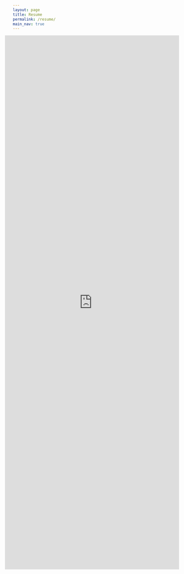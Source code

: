 ```yaml
---
layout: page
title: Resume
permalink: /resume/
main_nav: true
---
```


<iframe style="position: relative; right: 5%; height: 1700px; width: 110%; border: 0px; overflow:hidden" src="https://docs.google.com/document/d/14YkPZeKkNPv2T0UE2aO71PVcL_EZWhUlPtRU4E9eQ3w/pub?embedded=true"></iframe>